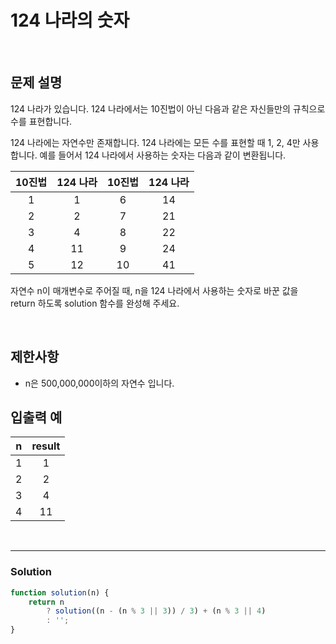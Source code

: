 # 124 나라의 숫자

<br/>

## 문제 설명
124 나라가 있습니다. 124 나라에서는 10진법이 아닌 다음과 같은 자신들만의 규칙으로 수를 표현합니다.

124 나라에는 자연수만 존재합니다.
124 나라에는 모든 수를 표현할 때 1, 2, 4만 사용합니다.
예를 들어서 124 나라에서 사용하는 숫자는 다음과 같이 변환됩니다.

| 10진법 | 124 나라 | 10진법 | 124 나라 |
| :---: | :---: | :---: | :---: |
| 1 | 1 | 6 | 14 |
| 2 | 2 | 7 | 21 |
| 3 | 4 | 8 | 22 |
| 4 | 11 | 9 | 24 |
| 5 | 12 | 10 | 41 |
자연수 n이 매개변수로 주어질 때, n을 124 나라에서 사용하는 숫자로 바꾼 값을 return 하도록 solution 함수를 완성해 주세요.

<br/>

## 제한사항
- n은 500,000,000이하의 자연수 입니다.

## 입출력 예
| n | result |
| :---: | :---: |
| 1 | 1 |
| 2 | 2 |
| 3 | 4 |
| 4 | 11 |

<br/>

---

### Solution
```javascript
function solution(n) {
    return n 
        ? solution((n - (n % 3 || 3)) / 3) + (n % 3 || 4)
        : '';
}
```